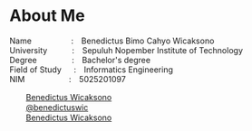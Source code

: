 # About Me
Name&emsp;&emsp;&emsp;&emsp;&emsp;:&emsp;Benedictus Bimo Cahyo Wicaksono</br>
University&nbsp;&nbsp;&nbsp;&emsp;&nbsp;&emsp;:&emsp;Sepuluh Nopember Institute of Technology</br>
Degree&nbsp;&nbsp;&nbsp;&emsp;&emsp;&nbsp;&nbsp;&emsp;:&emsp;Bachelor's degree</br>
Field of Study&nbsp;&nbsp;&emsp;:&emsp;Informatics Engineering</br>
NIM&emsp;&emsp;&emsp;&emsp;&nbsp;&nbsp;&emsp;:&emsp;5025201097</br>

<img src="https://camo.githubusercontent.com/e6d2040c65e8c6f4da10db72436cf9a1196e43ae/68747470733a2f2f6564656e742e6769746875622e696f2f537570657254696e7949636f6e732f696d616765732f7376672f66616365626f6f6b2e737667" width="15" height="15">&emsp;<a href="https://www.facebook.com/benedictuswic/">Benedictus Wicaksono</a><br>
<img src="https://camo.githubusercontent.com/68ff38b86f01b428567dcc406116e23728245f4e/68747470733a2f2f6564656e742e6769746875622e696f2f537570657254696e7949636f6e732f696d616765732f7376672f696e7374616772616d2e737667" width="15" height="15">&emsp;<a href="https://www.instagram.com/benedictuswic/">@benedictuswic</a><br>
<img src="https://camo.githubusercontent.com/45e6bebceba49c2cf76b1b3770b1adbe24e6c454/68747470733a2f2f6564656e742e6769746875622e696f2f537570657254696e7949636f6e732f696d616765732f7376672f6c696e6b6564696e2e737667" width="15" height="15">&emsp;<a href="https://www.linkedin.com/in/benedictus-wicaksono-8b543a1b2/">Benedictus Wicaksono</a>
